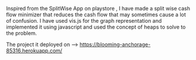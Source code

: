 Inspired from the SplitWise App on playstore , I have made a split wise cash flow minimizer that reduces the cash flow that may sometimes cause a lot of confusion.
I have used vis.js for the graph representation and implemented it using javascript and used the concept of heaps to solve to the problem.

The project it deployed on --> https://blooming-anchorage-85316.herokuapp.com/
